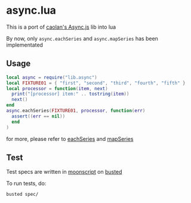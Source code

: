 # async.lua

This is a port of [caolan's Async.js](https://github.com/caolan/async) lib into lua

By now, only `async.eachSeries` and `async.mapSeries` has been implementated

## Usage

``` lua
local async = require("lib.async")
local FIXTURE01 = { "first", "second", "third", "fourth", "fifth" }
local processor = function(item, next)
  print("[processor] item:" .. tostring(item))
  next()
end
async.eachSeries(FIXTURE01, processor, function(err)
  assert((err == nil))
  end
)
```

for more, please refer to [eachSeries](https://github.com/caolan/async#eachseriesarr-iterator-callback) and [mapSeries](https://github.com/caolan/async#mapSeries)

## Test

Test specs are written in [moonscript](http://www.moonscript.com/) on [busted](https://github.com/Olivine-Labs/busted)

To run tests, do:

```sh
busted spec/
```



